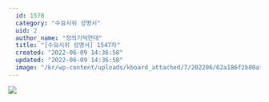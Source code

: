 ```yaml
---
  id: 1578
  category: "수요시위 성명서"
  uid: 2
  author_name: "정의기억연대"
  title: "[수요시위 성명서] 1547차"
  created: "2022-06-09 14:36:58"
  updated: "2022-06-09 14:36:58"
  image: "/kr/wp-content/uploads/kboard_attached/7/202206/62a186f2b80af5403538.jpg"
---
```

![](/kr/wp-content/uploads/kboard_attached/7/202206/62a186f2b80af5403538.jpg)
